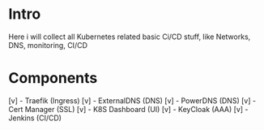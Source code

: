 # Intro

Here i will collect all Kubernetes related basic Ci/CD stuff, like
Networks, DNS, monitoring, CI/CD

# Components

[v] - Traefik       (Ingress)
[v] - ExternalDNS   (DNS)
[v] - PowerDNS      (DNS)
[v] - Cert Manager  (SSL)
[v] - K8S Dashboard (UI)
[v] - KeyCloak      (AAA)
[v] - Jenkins       (CI/CD)
